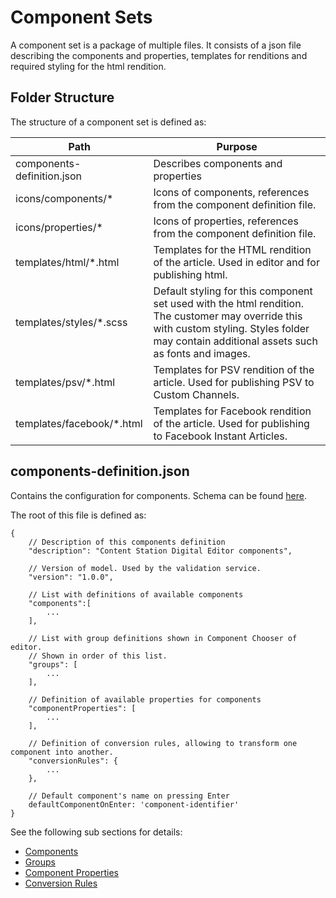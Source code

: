 # Component Sets

A component set is a package of multiple files. It consists of a json file describing the components and properties, templates for renditions and required styling for the html rendition.

## Folder Structure
The structure of a component set is defined as:

| Path | Purpose |
| ------------- | ------------- |
| components-definition.json  | Describes components and properties  |
| icons/components/* | Icons of components, references from the component definition file. |
| icons/properties/* | Icons of properties, references from the component definition file. |
| templates/html/*.html | 	Templates for the HTML rendition of the article. Used in editor and for publishing html.  |
| templates/styles/*.scss | Default styling for this component set used with the html rendition. The customer may override this with custom styling. Styles folder may contain additional assets such as fonts and images. |
| templates/psv/*.html | Templates for PSV rendition of the article. Used for publishing PSV to Custom Channels. |
| templates/facebook/*.html | Templates for Facebook rendition of the article. Used for publishing to Facebook Instant Articles. |

## components-definition.json

Contains the configuration for components. Schema can be found [here](https://github.com/WoodWing/csde-components-validator/blob/master/lib/components-schema-v1_0_x.ts).

The root of this file is defined as:
```
{
    // Description of this components definition
    "description": "Content Station Digital Editor components",

    // Version of model. Used by the validation service.
    "version": "1.0.0",

    // List with definitions of available components
    "components":[
        ...
    ],

    // List with group definitions shown in Component Chooser of editor.
    // Shown in order of this list.
    "groups": [
        ...
    ],

    // Definition of available properties for components
    "componentProperties": [
        ...
    ],

    // Definition of conversion rules, allowing to transform one component into another.
    "conversionRules": {
        ...
    },

    // Default component's name on pressing Enter
    defaultComponentOnEnter: 'component-identifier'
}
```

See the following sub sections for details:

* [Components](COMPONENTS.md)
* [Groups](GROUPS.md)
* [Component Properties](PROPERTIES.md)
* [Conversion Rules](CONVERSION_RULSE.md)
